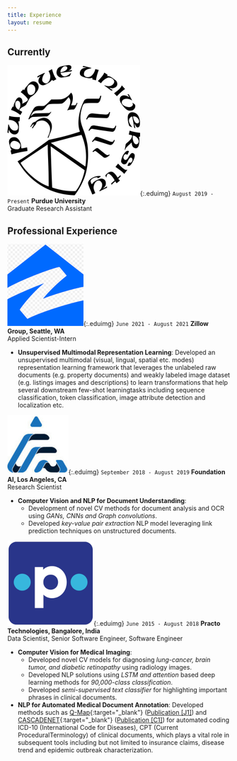 ```yaml
---
title: Experience
layout: resume
---
```

## Currently

![](/images/purdue-logo.png){:.eduimg}
`August 2019 - Present`
__Purdue University__
<br/>Graduate Research Assistant


## Professional Experience

![](/images/zillow-logo.png){:.eduimg}
`June 2021 - August 2021`
__Zillow Group, Seattle, WA__
<br/> Applied Scientist-Intern

- **Unsupervised Multimodal Representation Learning**: Developed an unsupervised multimodal (visual, lingual, spatial etc. modes) representation learning framework that leverages the unlabeled raw documents (e.g.  property documents) and weakly labeled image dataset (e.g.  listings images and descriptions) to learn transformations that help several downstream few-shot learningtasks including sequence classification, token classification, image attribute detection and localization etc.

![](/images/fai-logo.png){:.eduimg}
`September 2018 - August 2019`
__Foundation AI, Los Angeles, CA__
<br/>Research Scientist

- **Computer Vision and NLP for Document Understanding**:
  - Development of novel CV methods for document analysis and OCR using _GANs, CNNs and Graph convolutions_.
  - Developed _key-value pair extraction_ NLP model leveraging link prediction techniques on unstructured documents.

![](/images/practo-logo.png){:.eduimg}
`June 2015 - August 2018`
__Practo Technologies, Bangalore, India__
<br/>Data Scientist, Senior Software Engineer, Software Engineer

- **Computer Vision for Medical Imaging**:
  - Developed novel CV models for diagnosing _lung-cancer, brain tumor, and diabetic retinopathy_ using radiology images.
  - Developed NLP solutions using _LSTM and attention_ based deep learning methods for _90,000-class classification_.
  - Developed _semi-supervised text classifier_ for highlighting important phrases in clinical documents.
- **NLP for Automated Medical Document Annotation**: Developed methods such as [Q-Map](https://publications.waset.org/f10009490/pdf){:target="_blank"} ([Publication [J1]](/publications/)) and [CASCADENET](https://link.springer.com/chapter/10.1007/978-3-030-12385-7_6){:target="_blank"} ([Publication [C1]](/publications/)) for automated coding ICD-10 (International Code for Diseases), CPT (Current ProceduralTerminology) of clinical documents, which plays a vital role in subsequent tools including but not limited to insurance claims, disease trend and epidemic outbreak characterization.
